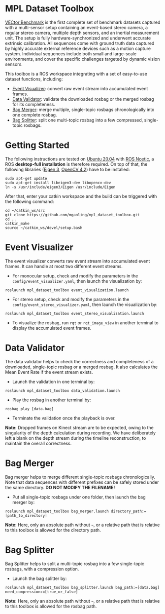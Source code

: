# MPL Dataset Toolbox

[VECtor Benchmark](https://star-datasets.github.io/vector/) is the first complete set of benchmark datasets captured with a multi-sensor setup containing an event-based stereo camera, a regular stereo camera, multiple depth sensors, and an inertial measurement unit. The setup is fully hardware-synchronized and underwent accurate extrinsic calibration. All sequences come with ground truth data captured by highly accurate external reference devices such as a motion capture system. Individual sequences include both small and large-scale environments, and cover the specific challenges targeted by dynamic vision sensors.

This toolbox is a ROS workspace integrating with a set of easy-to-use dataset functions, including:

- [Event Visualizer](https://github.com/mgaoling/mpl_dataset_toolbox#event-visualizer): convert raw event stream into accumulated event frames.
- [Data Validator](https://github.com/mgaoling/mpl_dataset_toolbox#data-validator): validate the downloaded rosbag or the merged rosbag for its completeness.
- [Bag Merger](https://github.com/mgaoling/mpl_dataset_toolbox#bag-merger): merge multiple, single-topic rosbags chronologically into one complete rosbag.
- [Bag Splitter](https://github.com/mgaoling/mpl_dataset_toolbox#bag-splitter): split one multi-topic rosbag into a few compressed, single-topic rosbags.

# Getting Started

The following instructions are tested on [Ubuntu 20.04](https://ubuntu.com/download/desktop) with [ROS Noetic](http://wiki.ros.org/ROS/Installation), a ROS **desktop-full installation** is therefore required. On top of that, the following libraries ([Eigen 3](https://eigen.tuxfamily.org/index.php?title=Main_Page), [OpenCV 4.2](https://opencv.org/releases/)) have to be installed:

```
sudo apt-get update
sudo apt-get install libeigen3-dev libopencv-dev
ln -s /usr/include/eigen3/Eigen /usr/include/Eigen
```

After that, enter your catkin workspace and the build can be triggered with the following command:

```
cd ~/catkin_ws/src
git clone https://github.com/mgaoling/mpl_dataset_toolbox.git
cd ..
catkin_make
source ~/catkin_ws/devel/setup.bash
```

# Event Visualizer

The event visualizer converts raw event stream into accumulated event frames. It can handle at most two different event streams.

- For monocular setup, check and modify the parameters in the `config/event_visualizer.yaml`, then launch the visualization by:

```
roslaunch mpl_dataset_toolbox event_visualization.launch
```

- For stereo setup, check and modify the parameters in the `config/event_stereo_visualizer.yaml`, then launch the visualization by:

```
roslaunch mpl_dataset_toolbox event_stereo_visualization.launch
```

- To visualize the rosbag, run `rqt` or `rqt_image_view` in another terminal to display the accumulated event frames.

# Data Validator

The data validator helps to check the correctness and completeness of a downloaded, single-topic rosbag or a merged rosbag. It also calculates the Mean Event Rate if the event stream exists.

- Launch the validation in one terminal by:

```
roslaunch mpl_dataset_toolbox data_validation.launch
```

- Play the rosbag in another terminal by:

```
rosbag play [data.bag]
```

- Terminate the validation once the playback is over.

**Note:** Dropped frames on Kinect stream are to be expected, owing to the singularity of the depth calculation during recording. We have deliberately left a blank on the depth stream during the timeline reconstruction, to maintain the overall correctness.

# Bag Merger

Bag merger helps to merge different single-topic rosbags chronologically. Note that data sequences with different prefixes can be safely stored under the same directory. **DO NOT MODIFY THE FILENAME!**

- Put all single-topic rosbags under one folder, then launch the bag merger by:

```
roslaunch mpl_dataset_toolbox bag_merger.launch directory_path:=[path_to_directory]
```

**Note:** Here, only an absolute path without `~`, or a relative path that is relative to this toolbox is allowed for the directory path.

# Bag Splitter

Bag Splitter helps to split a multi-topic rosbag into a few single-topic rosbags, with a compression option.

- Launch the bag splitter by:

```
roslaunch mpl_dataset_toolbox bag_splitter.launch bag_path:=[data.bag] need_compression:=[true_or_false]
```

**Note:** Here, only an absolute path without `~`, or a relative path that is relative to this toolbox is allowed for the rosbag path.
